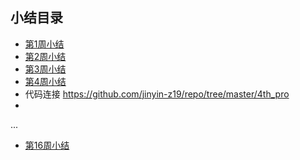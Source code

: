 ## 小结目录
- [第1周小结](../Study-Memo/51-Day1.md)
- [第2周小结](../Study-Memo/51-Day2.md)
- [第3周小结](../Study-Memo/51-Day3.md)
- [第4周小结](../Study-Memo/51-Day4.md)
- 代码连接 https://github.com/jinyin-z19/repo/tree/master/4th_pro
-
...
- [第16周小结](../Study-Memo/51-Day16.md)
